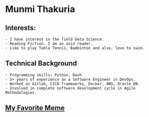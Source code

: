 # Munmi Thakuria

## Interests:
    - I have interest in the field Data Science.
    - Reading Fiction. I am an avid reader.
    - Like to play Table Tennis, Badminton and also, love to swim.

## Technical Background
    - Programming skills: Python, Bash
    - 5+ years of experience as a Software Engineer in DevOps.
    - Worked on Gitlab, CICD frameworks, Docker, AWS, Oracle DB.
    - Involved in complete software development cycle in Agile Methodologies.

## [My Favorite Meme](https://www.boredpanda.com/blog/wp-content/uploads/2023/03/64132b542350d_hey-pandas-post-your-favorite-the-office-meme.jpg)
